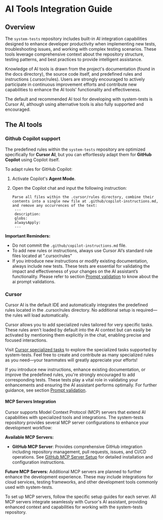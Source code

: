 # AI Tools Integration Guide

## Overview

The `system-tests` repository includes built-in AI integration capabilities designed to enhance developer productivity when implementing new tests, troubleshooting issues, and working with complex testing scenarios. These tools leverage comprehensive context about the repository structure, testing patterns, and best practices to provide intelligent assistance.

Knowledge of AI tools is drawn from the project's documentation (found in the docs directory), the source code itself, and predefined rules and instructions (.cursor/rules). Users are strongly encouraged to actively participate in continuous improvement efforts and contribute new capabilities to enhance the AI tools' functionality and effectiveness.

The default and recommended AI tool for developing with system-tests is Cursor AI, although using alternative tools is also fully supported and encouraged.

## The AI tools

### Github Copilot support

The predefined rules within the `system-tests` repository are optimized specifically for **Cursor AI**, but you can effortlessly adapt them for **GitHub Copilot** using Copilot itself.

To adapt rules for GitHub Copilot:

1. Activate Copilot's **Agent Mode**.
2. Open the Copilot chat and input the following instruction:

   ```
   Parse all files within the .cursor/rules directory, combine their contents into a single new file at .github/copilot-instructions.md, and remove any occurrences of the text:
    ---
    description:
    globs:
    alwaysApply:
    ---
   ```

**Important Reminders:**

* Do not commit the `.github/copilot-instructions.md` file.
* To add new rules or instructions, always use Cursor AI’s standard rule files located at ".cursor/rules"
* If you introduce new instructions or modify existing documentation, always include new tests. These tests are essential for validating the impact and effectiveness of your changes on the AI assistant’s functionality. Please refer to section [Prompt validation](ai-tools-prompt-validation.md) to know about the ai prompt validations.

### Cursor

Cursor AI is the default IDE and automatically integrates the predefined rules located in the .cursor/rules directory. No additional setup is required—the rules will load automatically.

Cursor allows you to add specialized rules tailored for very specific tasks. These rules aren't loaded by default into the AI context but can easily be activated by mentioning them explicitly in the chat, enabling precise and focused interactions.

Visit [Cursor specialized tasks](cursor-specialized-prompts.md) to explore the specialized tasks supported by system-tests. Feel free to create and contribute as many specialized rules as you need—your teammates will greatly appreciate your efforts!

If you introduce new instructions, enhance existing documentation, or improve the predefined rules, you're strongly encouraged to add corresponding tests. These tests play a vital role in validating your enhancements and ensuring the AI assistant performs optimally. For further guidance, see section [Prompt validation](ai-tools-prompt-validation.md).

#### MCP Servers Integration

Cursor supports Model Context Protocol (MCP) servers that extend AI capabilities with specialized tools and integrations. The system-tests repository provides several MCP server configurations to enhance your development workflow:

**Available MCP Servers:**

- **GitHub MCP Server**: Provides comprehensive GitHub integration including repository management, pull requests, issues, and CI/CD operations. See [GitHub MCP Server Setup](ai-github-mcp-server.md) for detailed installation and configuration instructions.

**Future MCP Servers:**
Additional MCP servers are planned to further enhance the development experience. These may include integrations for cloud services, testing frameworks, and other development tools commonly used with system-tests.

To set up MCP servers, follow the specific setup guides for each server. All MCP servers integrate seamlessly with Cursor's AI assistant, providing enhanced context and capabilities for working with the system-tests repository.

